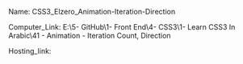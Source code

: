 
Name: CSS3_Elzero_Animation-Iteration-Direction

Computer_Link: E:\5- GitHub\1- Front End\4- CSS3\1- Learn CSS3 In Arabic\41 - Animation - Iteration Count, Direction

Hosting_link:

